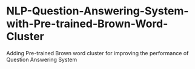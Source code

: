 # NLP-Question-Answering-System-with-Pre-trained-Brown-Word-Cluster
Adding Pre-trained Brown word cluster for improving the performance of Question Answering System
